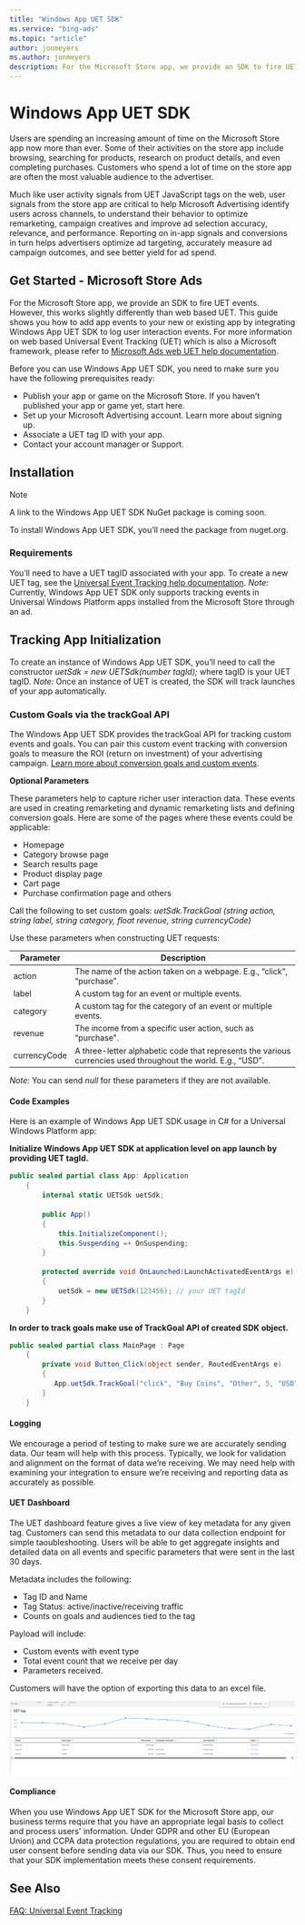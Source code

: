 ```yaml
---
title: "Windows App UET SDK"
ms.service: "bing-ads"
ms.topic: "article"
author: jonmeyers
ms.author: jonmeyers
description: For the Microsoft Store app, we provide an SDK to fire UET events. However, this works slightly differently than web based UET.
---
```

# Windows App UET SDK
Users are spending an increasing amount of time on the Microsoft Store app now more than ever. Some of their activities on the store app include browsing, searching for products, research on product details, and even completing purchases. Customers who spend a lot of time on the store app are often the most valuable audience to the advertiser.  

Much like user activity signals from UET JavaScript tags on the web, user signals from the store app are critical to help Microsoft Advertising identify users across channels, to understand their behavior to optimize remarketing, campaign creatives and improve ad selection accuracy, relevance, and performance. Reporting on in-app signals and conversions in turn helps advertisers optimize ad targeting, accurately measure ad campaign outcomes, and see better yield for ad spend. 

## <a name="microsoft-store-ads"></a>Get Started - Microsoft Store Ads 
For the Microsoft Store app, we provide an SDK to fire UET events. However, this works slightly differently than web based UET. This guide shows you how to add app events to your new or existing app by integrating Windows App UET SDK to log user interaction events. For more information on web based Universal Event Tracking (UET) which is also a Microsoft framework, please refer to [Microsoft Ads web UET help documentation](https://help.ads.microsoft.com/#apex/ads/en/56681/2-500).

Before you can use Windows App UET SDK, you need to make sure you have the following prerequisites ready:  

- Publish your app or game on the Microsoft Store. If you haven’t published your app or game yet, start here.  
- Set up your Microsoft Advertising account. Learn more about signing up.  
- Associate a UET tag ID with your app. 
- Contact your account manager or Support.  

## <a name="installation"></a>Installation

> [!NOTE]
> A link to the Windows App UET SDK NuGet package is coming soon.

To install Windows App UET SDK, you’ll need the package from nuget.org.

### <a name="requirements"></a>Requirements
You’ll need to have a UET tagID associated with your app. To create a new UET tag, see the [Universal Event Tracking help documentation](https://learn.microsoft.com/advertising/guides/universal-event-tracking#uet). *Note:* Currently, Windows App UET SDK only supports tracking events in Universal Windows Platform apps installed from the Microsoft Store through an ad. 

## <a name="tracking-app-initialization"></a>Tracking App Initialization 
To create an instance of Windows App UET SDK, you’ll need to call the constructor *uetSdk = new UETSdk(number tagId);* where tagID is your UET tagID. *Note:* Once an instance of UET is created, the SDK will track launches of your app automatically. 

### <a name="custom-goals"></a>Custom Goals via the trackGoal API 
The Windows App UET SDK provides the trackGoal API for tracking custom events and goals. You can pair this custom event tracking with conversion goals to measure the ROI (return on investment) of your advertising campaign. [Learn more about conversion goals and custom events](https://learn.microsoft.com/advertising/guides/universal-event-tracking#conversiongoals).

**Optional Parameters**

These parameters help to capture richer user interaction data. These events are used in creating remarketing and dynamic remarketing lists and defining conversion goals. Here are some of the pages where these events could be applicable:  

- Homepage 
- Category browse page 
- Search results page 
- Product display page 
- Cart page 
- Purchase confirmation page and others 

Call the following to set custom goals: *uetSdk.TrackGoal (string action, string label, string category, float revenue, string currencyCode)*

Use these parameters when constructing UET requests: 

| Parameter | Description |
| --- | ----------- |
| action | The name of the action taken on a webpage. E.g., “click”, “purchase”.|
| label  | A custom tag for an event or multiple events.|
| category  | A custom tag for the category of an event or multiple events.|
| revenue  | The income from a specific user action, such as “purchase”.|
| currencyCode  | A three-letter alphabetic code that represents the various currencies used throughout the world. E.g., “USD”.|

*Note:* You can send *null* for these parameters if they are not available. 

#### <a name="code-examples"></a>Code Examples
Here is an example of Windows App UET SDK usage in C# for a Universal Windows Platform app: 

 
**Initialize Windows App UET SDK at application level on app launch by providing UET tagId.**

```C#
public sealed partial class App: Application 
    { 
        internal static UETSdk uetSdk; 

        public App() 
        { 
            this.InitializeComponent(); 
            this.Suspending =+ OnSuspending; 
        } 

        protected override void OnLaunched(LaunchActivatedEventArgs e) 
        { 
            uetSdk = new UETSdk(123456); // your UET tagId 
        } 
    } 
```

**In order to track goals make use of TrackGoal API of created SDK object.**

```C#
public sealed partial class MainPage : Page 
    { 
        private void Button_Click(object sender, RoutedEventArgs e) 
        { 
           App.uetSdk.TrackGoal("click", "Buy Coins", "Other", 5, "USD"); 
        } 
    } 
```

#### <a name="logging"></a>Logging
We encourage a period of testing to make sure we are accurately sending data. Our team will help with this process. Typically, we look for validation and alignment on the format of data we’re receiving. We may need help with examining your integration to ensure we’re receiving and reporting data as accurately as possible.  

#### <a name="uet-dashboard"></a>UET Dashboard 
The UET dashboard feature gives a live view of key metadata for any given tag. Customers can send this metadata to our data collection endpoint for simple taoubleshooting. Users will be able to get aggregate insights and detailed data on all events and specific parameters that were sent in the last 30 days.  

Metadata includes the following:  

- Tag ID and Name 
- Tag Status: active/inactive/receiving traffic 
- Counts on goals and audiences tied to the tag 

Payload will include:  

- Custom events with event type  
- Total event count that we receive per day 
- Parameters received.  

Customers will have the option of exporting this data to an excel file.  

![Universal Event Tracking](media/uet-dashboard.png "UET Dashboard")

#### <a name="compliance"></a>Compliance
When you use Windows App UET SDK for the Microsoft Store app, our business terms require that you have an appropriate legal basis to collect and process users' information. Under GDPR and other EU (European Union) and CCPA data protection regulations, you are required to obtain end user consent before sending data via our SDK. Thus, you need to ensure that your SDK implementation meets these consent requirements. 

## See Also
 
[FAQ: Universal Event Tracking](https://help.ads.microsoft.com/#apex/3/en/53056/2)